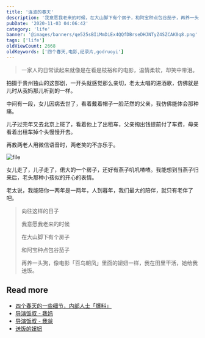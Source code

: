 ```yaml
---
title: '连波的春天'
description: '我意愿我老来的时候，在大山脚下有个房子，和阿宝种点包谷茄子，再养一头狗，像电影「百鸟朝凤」里面的妞妞一样，我在田里干活，她给我送饭。'
pubDate: '2020-11-03 04:06:42'
category: 'life'
banner: '@images/banners/qe525sBIiMmDiEx4QQfDBrseDHJNTyZ4SZCAK0q8.png'
tags: ['life']
oldViewCount: 2668
oldKeywords: ['四个春天,电影,纪录片,godruoyi']
---
```


> 一家人的日常读起来就像是在看是枝裕和的电影，温情柔软，却笑中带泪。

拍摄于贵州独山的这部剧，一开头就感觉那么亲切，老太太唱的进酒歌，仿佛就是儿时从我妈那儿听到的一样。

中间有一段，女儿因病去世了，看着戴着帽子一脸茫然的父亲，我仿佛能体会那种痛。

儿子过完年又去北京上班了，看着他上了出租车，父亲掏出钱提前付了车费，母亲看着出租车掉个头慢慢开去。

再教两老人用微信语音时，两老笑的不亦乐乎。

![file](https://images.godruoyi.com/posts/202011/03/UnJtSqpoVUf6PmPWPiaL98Vw2O98M3Zbe07BjHyA.jpeg)

女儿走了，儿子走了，偌大的一个房子，还好有燕子叽叽喳喳。我能想到当燕子归来后，老头那种小孩似的开心的表情。

老太说，我能陪你一两年是一两年，人到暮年，我们最大的陪伴，就只有老伴了吧。

> 向往这样的日子
>
> 我意愿我老来的时候
>
> 在大山脚下有个房子
>
> 和阿宝种点包谷茄子
>
> 再养一头狗，像电影「百鸟朝凤」里面的妞妞一样，我在田里干活，她给我送饭。

## Read more

- [四个春天的一些细节，内部人士「爆料」](https://movie.douban.com/review/9896481/)
- [导演饭叔 - 我妈](https://www.douban.com/note/242582123/)
- [导演饭叔 - 我爸](https://www.douban.com/note/265025263/)
- [送饭的妞妞](https://www.bilibili.com/s/video/BV1Zx411u7ei)
